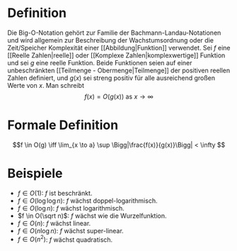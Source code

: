 # Definition
Die Big-O-Notation gehört zur Familie der Bachmann-Landau-Notationen und wird allgemein zur Beschreibung der Wachstumsordnung oder die Zeit/Speicher Komplexität einer [[Abbildung|Funktion]] verwendet. 
Sei $f$ eine [[Reelle Zahlen|reelle]] oder [[Komplexe Zahlen|komplexwertige]] Funktion und sei $g$ eine reelle Funktion. Beide Funktionen seien auf einer unbeschränkten [[Teilmenge - Obermenge|Teilmenge]] der positiven reellen Zahlen definiert, und $g(x)$ sei streng positiv für alle ausreichend großen Werte von $x$. Man schreibt
$$f(x) = O(g(x)) \textrm{ as } x \to \infty$$
# Formale Definition
$$f \in O(g) \iff \lim_{x \to a} \sup \Bigg|\frac{f(x)}{g(x)}\Bigg| < \infty $$
# Beispiele
-   $f \in O(1)$: $f$ ist beschränkt.
-   $f \in O(\log \log n)$: $f$ wächst doppel-logarithmisch.
-   $f \in O(\log n)$: $f$ wächst logarithmisch.
-   $f \in O(\sqrt n)$: $f$ wächst wie die Wurzelfunktion.
-   $f \in O(n)$: $f$ wächst linear.
-   $f \in O(n\log n)$: $f$ wächst super-linear.
-   $f \in O(n^2)$: $f$ wächst quadratisch.